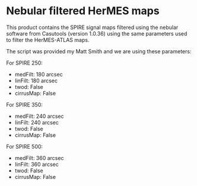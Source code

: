 Nebular filtered HerMES maps
============================

This product contains the SPIRE signal maps filtered using the nebular software
from Casutools (version 1.0.36) using the same parameters used to filter the
HerMES-ATLAS maps.

The script was provided my Matt Smith and we are using these parameters:

For SPIRE 250:

- medFilt: 180 arcsec
- linFilt: 180 arcsec
- twod: False
- cirrusMap: False

For SPIRE 350:

- medFilt: 240 arcsec
- linFilt: 240 arcsec
- twod: False
- cirrusMap: False

For SPIRE 500:

- medFilt: 360 arcsec
- linFilt: 360 arcsec
- twod: False
- cirrusMap: False
